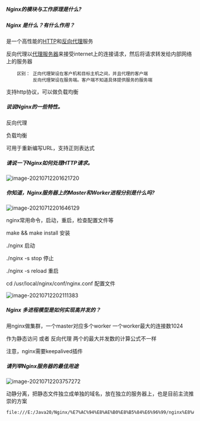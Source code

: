 ##### Nginx的模块与工作原理是什么?

##### Nginx 是什么？有什么作用？

 是一个高性能的[HTTP](https://baike.baidu.com/item/HTTP)和[反向代理](https://baike.baidu.com/item/反向代理/7793488)服务

反向代理以[代理服务器](https://baike.baidu.com/item/代理服务器/97996)来接受internet上的连接请求，然后将请求转发给内部网络上的服务器

```
	区别：	正向代理架设在客户机和目标主机之间，并且代理的客户端
		  反向代理架设在服务端。客户端不知道具体提供服务的服务端
```

支持http协议，可以做负载均衡

##### 说说Nginx的一些特性。

反向代理

负载均衡 

可用于重新编写URL，支持正则表达式

##### 请说一下Nginx如何处理HTTP请求。

![image-20210712201621720](C:\Users\PEX\AppData\Roaming\Typora\typora-user-images\image-20210712201621720.png)

##### 你知道，Nginx服务器上的Master和Worker进程分别是什么吗?

![image-20210712201646129](C:\Users\PEX\AppData\Roaming\Typora\typora-user-images\image-20210712201646129.png)

nginx常用命令，启动，重启，检查配置文件等

make && make install			安装

./nginx		启动

./nginx	-s	stop		停止

./nginx	-s	reload		重启

cd /usr/local/nginx/conf/nginx.conf		配置文件

![image-20210712202111383](C:\Users\PEX\AppData\Roaming\Typora\typora-user-images\image-20210712202111383.png)

##### Nginx 多进程模型是如何实现高并发的？

用nginx做集群，一个master对应多个worker	一个worker最大的连接数1024

作为静态访问	或者	反向代理	两个的最大并发数的计算公式不一样

注意，nginx需要keepalived插件



##### 请列举Nginx服务器的最佳用途

![image-20210712203757272](C:\Users\PEX\AppData\Roaming\Typora\typora-user-images\image-20210712203757272.png)

动静分离，把静态文件独立成单独的域名，放在独立的服务器上，也是目前主流推崇的方案



```
file:///E:/Java20/Nginx/%E7%AC%94%E8%AE%B0%E8%B5%84%E6%96%99/nginx%E8%AF%BE%E5%A0%82%E7%AC%94%E8%AE%B0.pdf
```

